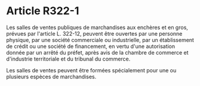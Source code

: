 # Article R322-1

Les salles de ventes publiques de marchandises aux enchères et en gros, prévues par l'article L. 322-12, peuvent être ouvertes par une personne physique, par une société commerciale ou industrielle, par un établissement de crédit ou une société de financement, en vertu d'une autorisation donnée par un arrêté du préfet, après avis de la chambre de commerce et d'industrie territoriale et du tribunal du commerce.

Les salles de ventes peuvent être formées spécialement pour une ou plusieurs espèces de marchandises.

